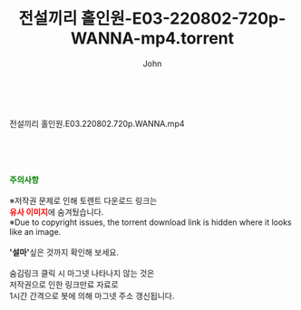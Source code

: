 ﻿---
layout: post
title:  "전설끼리 홀인원-E03-220802-720p-WANNA-mp4.torrent"
author: John
categories: [ 방송/음악 ]
tags: [  ]
image:  
description: "전설끼리 홀인원-E03-220802-720p-WANNA-mp4 torrent 정보 공유"
toc: true
toc_sticky: true
---

<br>
<div class="view-img">
<a class="view_image" href="https://torrentmobile59.com/bbs/view_image.php?fn=%2Fdata%2Ffile%2Fmusic%2F1040166549_xfmaco7R_b887c92db9d1f3e9cfe6419371aaed088700b60f.jpg" target="_blank"><img alt="" class="img-tag" content="https://torrentmobile59.com/data/file/music/1040166549_xfmaco7R_b887c92db9d1f3e9cfe6419371aaed088700b60f.jpg" itemprop="image" src="https://torrentmobile59.com/data/file/music/1040166549_xfmaco7R_b887c92db9d1f3e9cfe6419371aaed088700b60f.jpg"/></a></div><div class="view-content" itemprop="description">
<p>전설끼리 홀인원.E03.220802.720p.WANNA.mp4<br/></p> </div>
    
<br><br><br>
<p data-ke-size="size16"><b><span style="color: green;">주의사항</span></b><br /><br />※저작권 문제로 인해 토렌트 다운로드 링크는<br /><b><span style="color: red;">유사 이미지</span></b>에 숨겨뒀습니다.<br />※Due to copyright issues, the torrent download link is hidden where it looks like an image.<br /><br /><b>'설마'</b>싶은 것까지 확인해 보세요.<br /><br />숨김링크 클릭 시 마그넷 나타나지 않는 것은<br />저작권으로 인한 링크만료 자료로<br />1시간 간격으로 봇에 의해 마그넷 주소 갱신됩니다.</p>
